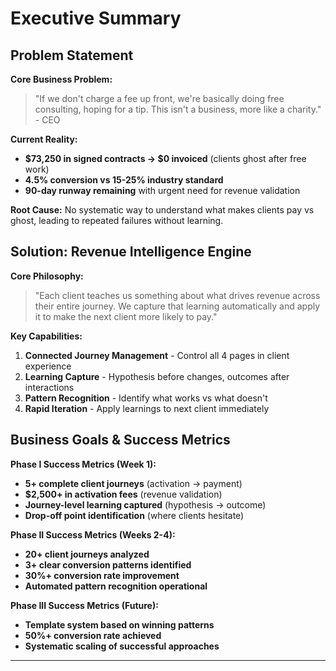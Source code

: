 # Executive Summary

## Problem Statement

**Core Business Problem:**
> "If we don't charge a fee up front, we're basically doing free consulting, hoping for a tip. This isn't a business, more like a charity." - CEO

**Current Reality:**
- **$73,250 in signed contracts → $0 invoiced** (clients ghost after free work)
- **4.5% conversion vs 15-25% industry standard**
- **90-day runway remaining** with urgent need for revenue validation

**Root Cause:**
No systematic way to understand what makes clients pay vs ghost, leading to repeated failures without learning.

## Solution: Revenue Intelligence Engine

**Core Philosophy:**
> "Each client teaches us something about what drives revenue across their entire journey. We capture that learning automatically and apply it to make the next client more likely to pay."

**Key Capabilities:**
1. **Connected Journey Management** - Control all 4 pages in client experience
2. **Learning Capture** - Hypothesis before changes, outcomes after interactions
3. **Pattern Recognition** - Identify what works vs what doesn't
4. **Rapid Iteration** - Apply learnings to next client immediately

## Business Goals & Success Metrics

**Phase I Success Metrics (Week 1):**
- **5+ complete client journeys** (activation → payment)
- **$2,500+ in activation fees** (revenue validation)
- **Journey-level learning captured** (hypothesis → outcome)
- **Drop-off point identification** (where clients hesitate)

**Phase II Success Metrics (Weeks 2-4):**
- **20+ client journeys analyzed**
- **3+ clear conversion patterns identified**
- **30%+ conversion rate improvement**
- **Automated pattern recognition operational**

**Phase III Success Metrics (Future):**
- **Template system based on winning patterns**
- **50%+ conversion rate achieved**
- **Systematic scaling of successful approaches**

---
